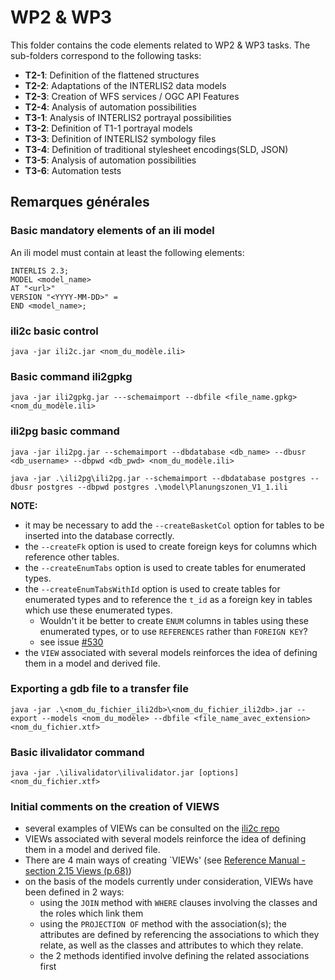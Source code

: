 # WP2 & WP3

This folder contains the code elements related to WP2 & WP3 tasks.
The sub-folders correspond to the following tasks:

- **T2-1**: Definition of the flattened structures  
- **T2-2**: Adaptations of the INTERLIS2 data models
- **T2-3**: Creation of WFS services / OGC API Features
- **T2-4**: Analysis of automation possibilities
- **T3-1**: Analysis of INTERLIS2 portrayal possibilities
- **T3-2**: Definition of T1-1 portrayal  models
- **T3-3**: Definition of INTERLIS2 symbology files
- **T3-4**: Definition of traditional stylesheet encodings(SLD, JSON)
- **T3-5**: Analysis of automation possibilities
- **T3-6**: Automation tests

## Remarques générales

### Basic mandatory elements of an ili model

An ili model must contain at least the following elements:

```ili
INTERLIS 2.3;
MODEL <model_name>
AT "<url>"
VERSION "<YYYY-MM-DD>" = 
END <model_name>;
```

### ili2c basic control

`java -jar ili2c.jar <nom_du_modèle.ili>`

### Basic command ili2gpkg

`java -jar ili2gpkg.jar ---schemaimport --dbfile <file_name.gpkg> <nom_du_modèle.ili>`

### ili2pg basic command

`java -jar ili2pg.jar --schemaimport --dbdatabase <db_name> --dbusr <db_username> --dbpwd <db_pwd> <nom_du_modèle.ili>`

`java -jar .\ili2pg\ili2pg.jar --schemaimport --dbdatabase postgres --dbusr postgres --dbpwd postgres .\model\Planungszonen_V1_1.ili`

__NOTE:__
- it may be necessary to add the `--createBasketCol` option for tables to be inserted into the database correctly.
- the `--createFk` option is used to create foreign keys for columns which reference other tables.
- the `--createEnumTabs` option is used to create tables for enumerated types.
- the `--createEnumTabsWithId` option is used to create tables for enumerated types and to reference the `t_id` as a foreign key in tables which use these enumerated types.
    - Wouldn't it be better to create `ENUM` columns in tables using these enumerated types, or to use `REFERENCES` rather than `FOREIGN KEY`?
    - see issue [#530](https://github.com/claeis/ili2db/issues/530)
- the `VIEW` associated with several models reinforces the idea of defining them in a model and derived file.

### Exporting a gdb file to a transfer file

`java -jar .\<nom_du_fichier_ili2db>\<nom_du_fichier_ili2db>.jar --export --models <nom_du_modèle> --dbfile <file_name_avec_extension> <nom_du_fichier.xtf>`

### Basic ilivalidator command

`java -jar .\ilivalidator\ilivalidator.jar [options] <nom_du_fichier.xtf>`

### Initial comments on the creation of VIEWS

- several examples of VIEWs can be consulted on the [ili2c repo](https://github.com/claeis/ili2c/tree/master/test/data/ili23/view)
- VIEWs associated with several models reinforce the idea of defining them in a model and derived file.
- There are 4 main ways of creating `VIEWs' (see [Reference Manual - section 2.15 Views (p.68)](https://www.interlis.ch/download/interlis2/ili2-refman_2006-04-13_f.pdf))
- on the basis of the models currently under consideration, VIEWs have been defined in 2 ways:
    - using the `JOIN` method with `WHERE` clauses involving the classes and the roles which link them
    - using the `PROJECTION OF` method with the association(s); the attributes are defined by referencing the associations to which they relate, as well as the classes and attributes to which they relate.
    - the 2 methods identified involve defining the related associations first